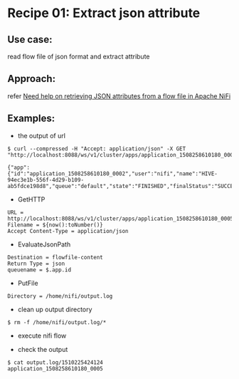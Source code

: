# Recipe 01: Extract json attribute
## Use case: 
read flow file of json format and extract attribute
## Approach:
refer [Need help on retrieving JSON attributes from a flow file in Apache NiFi](https://codedump.io/share/RaaSdBAf00tQ/1/need-help-on-retrieving-json-attributes-from-a-flow-file-in-apache-nifi)
## Examples:

* the output of url
```
$ curl --compressed -H "Accept: application/json" -X GET "http://localhost:8088/ws/v1/cluster/apps/application_1508258610180_0002"

{"app":{"id":"application_1508258610180_0002","user":"nifi","name":"HIVE-94ec3e1b-556f-4d29-b109-ab5fdce198d8","queue":"default","state":"FINISHED","finalStatus":"SUCCEEDED","progress":100.0,"trackingUI":"History","trackingUrl":"http://sandbox.kylo.io:8088/proxy/application_1508258610180_0002/","diagnostics":"null","clusterId":1509512076762,"applicationType":"TEZ","applicationTags":"","priority":0,"startedTime":1508280606527,"finishedTime":1508281043707,"elapsedTime":437180,"amContainerLogs":"http://sandbox.kylo.io:8042/node/containerlogs/container_e02_1508258610180_0002_01_000001/nifi","amHostHttpAddress":"sandbox.kylo.io:8042","allocatedMB":-1,"allocatedVCores":-1,"runningContainers":-1,"memorySeconds":868106,"vcoreSeconds":627,"queueUsagePercentage":0.0,"clusterUsagePercentage":0.0,"preemptedResourceMB":0,"preemptedResourceVCores":0,"numNonAMContainerPreempted":0,"numAMContainerPreempted":0,"logAggregationStatus":"NOT_START","unmanagedApplication":false,"amNodeLabelExpression":""}}
```

* GetHTTP
```
URL = http://localhost:8088/ws/v1/cluster/apps/application_1508258610180_0005
Filename = ${now():toNumber()}
Accept Content-Type = application/json
```

* EvaluateJsonPath
```
Destination = flowfile-content
Return Type = json
queuename = $.app.id
```

* PutFile
```
Directory = /home/nifi/output.log
```

* clean up output directory
```
$ rm -f /home/nifi/output.log/*
```

* execute nifi flow

* check the output
```
$ cat output.log/1510225424124
application_1508258610180_0005
```

